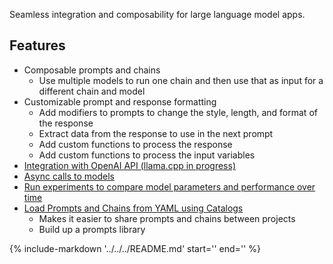 Seamless integration and composability for large language model apps.

## Features
* Composable prompts and chains
    * Use multiple models to run one chain and then use that as input for a different chain and model
* Customizable prompt and response formatting
    * Add modifiers to prompts to change the style, length, and format of the response
    * Extract data from the response to use in the next prompt
    * Add custom functions to process the response
    * Add custom functions to process the input variables
* [Integration with OpenAI API (llama.cpp in progress)](./integrations.md)
* [Async calls to models](./async.md)
* [Run experiments to compare model parameters and performance over time](./experiments.md)
* [Load Prompts and Chains from YAML using Catalogs](./api/#catalog-format-yaml)
    * Makes it easier to share prompts and chains between projects
    * Build up a prompts library

{% include-markdown '../../../README.md' start='<!--docs-index-start-->' end='<!--docs-index-end-->' %}
